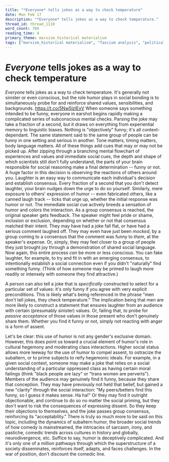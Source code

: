 ```yaml
---
title: "*Everyone* tells jokes as a way to check temperature"
date: Mon Feb 17
description: "*Everyone* tells jokes as a way to check temperature."
thread_id: thread_1118
word_count: 784
reading_time: 4
primary_theme: marxism_historical materialism
tags: ["marxism_historical materialism", "fascism analysis", "political economy", "cultural criticism"]
---
```


# *Everyone* tells jokes as a way to check temperature

*Everyone* tells jokes as a way to check temperature. It's generally not sinister or even conscious, but the role humor plays in social bonding is to simultaneously probe for and reinforce shared values, sensibilities, and backgrounds. https://t.co/5Nw5lzIExV When someone says something intended to be funny, everyone in earshot begins rapidly making a complicated series of subconscious mental checks. Parsing the joke may take a fraction of a second, but it draws on everything from experiential memory to linguistic biases. Nothing is "objectively" funny; it's all context-dependant. The same statement said to the same group of people can be funny in one setting and serious in another. Tone matters, timing matters, body language matters. All of these things add cues that may or may not be picked up. After zipping through a branching mental flowchart of experiences and values and immediate social cues, the depth and shape of which scientists still don't fully understand, the parts of your brain responsible for social reasoning make a final determination -- funny or not. A huge factor in this decision is observing the reactions of others around you. Laughter is an easy way to communicate each individual's decision and establish consensus. Every fraction of a second that you don't detect laughter, your brain nudges down the urge to do so yourself. Similarly, mere exposure to others' expression of humor -- even fabricated others, like a canned laugh track -- ticks that urge up, whether the initial response was humor or not. The immediate social cue actively breeds a sensation of humor and colors the interaction. As a group consensus is reached, the original speaker gets feedback. The speaker might feel pride or shame, inclusion or exclusion, depending on whether or not that consensus matched their intent. They may have had a joke fall flat, or have had a serious comment laughed off. They may even have just been *mocked*, by a group coming to a consensus that the comment was funny to *them*, at the speaker's expense. Or, simply, they may feel closer to a group of people they just brought joy through a demonstration of shared social language. Now again, this entire process *can* be more or less conscious. You can fake laughter, for example, to try and fit in with an emerging consensus, to intentionally establish a social connection even if you didn't "naturally" find something funny. (Think of how someone may be primed to laugh more readily or intensely with someone they find attractive.)

A person can also tell a joke that is *specifically* constructed to select for a particular set of values: it's only funny if you agree with very explicit preconditions. This is likely what's being referenced in the phrase "men don't tell jokes, they check temperature." The implication being that men are more likely to construct a statement that ensures laughter from an audience with certain (presumably sinister) values. Or, failing that, to probe for *passive acceptance* of those values in those present who don't genuinely share them. Whether you find it funny or not, simply not reacting with anger is a form of assent.

Let's be clear: this use of humor is not any gender's exclusive domain. However, this does point us toward a crucial element of humor's role in cultural hegemony and moderating class interactions. Higher social status allows more leeway for the use of humor to compel assent, to ostracize the subaltern, or to prime subjects to reify hegemonic ideals. For example, in a given social context, someone may make a joke that relies on a social understanding of a particular oppressed class as having certain moral failings (think "black people are lazy" or "trans women are perverts"). Members of the audience may genuinely find it funny, because they share that conception. They may have previously not held that belief, but gained a new "clarity" through the social interaction: "My peers/betters find this funny, so I guess it makes sense. Ha ha!" Or they may find it outright objectionable, and continue to do so no matter the social priming, but they don't want to risk the consequences of expressing dissent. So they keep their objections to themselves, and the joke passes group consensus, reinforcing its "acceptability." There is truly so much more to be said on this topic, including the dynamics of subaltern humor, the broader social trends of how comedy is mainstreamed, the intricacies of sarcasm, irony, and pastiche, comedic trends across cultures in history and globally, neurodivergence, etc. Suffice to say, humor is deceptively complicated. And it's only one of a million pathways through which the superstructure of a society disseminates, reinforces itself, adapts, and faces challenges. In the war of position, don't discount the comedic line.